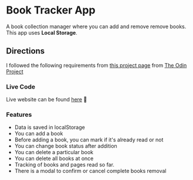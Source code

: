 # Book Tracker App
A book collection manager where you can add and remove remove books. This app uses **Local Storage**.

## Directions 

I followed the following requirements from [this project page](https://www.theodinproject.com/lessons/node-path-javascript-library) from [The Odin Project](https://www.theodinproject.com)

### Live Code 

Live website can be found [here](https://brilliant-capybara-2a3d75.netlify.app/) 🌸

### Features 
* Data is saved in localStorage
* You can add a book
* Before adding a book, you can mark if it's already read or not
* You can change book status after addition
* You can delete a particular book
* You can delete all books at once
* Tracking of books and pages read so far.
* There is a modal to confirm or cancel complete books removal


